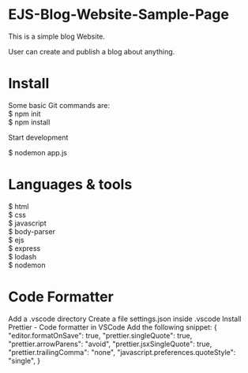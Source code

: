 # EJS-Blog-Website-Sample-Page


This is a simple blog Website.

User can create and publish a blog about anything.


# Install

Some basic Git commands are:               
$  npm init                         
$  npm install                         

Start development

$ nodemon app.js

# Languages & tools
  $    html                                
   $    css            
  $    javascript           
  $    body-parser            
  $    ejs               
  $    express           
  $    lodash              
  $    nodemon              

# Code Formatter

Add a .vscode directory Create a file settings.json inside .vscode Install Prettier - Code formatter in VSCode Add the following snippet: { "editor.formatOnSave": true, "prettier.singleQuote": true, "prettier.arrowParens": "avoid", "prettier.jsxSingleQuote": true, "prettier.trailingComma": "none", "javascript.preferences.quoteStyle": "single", }




